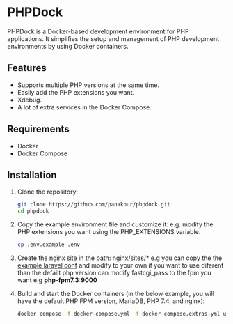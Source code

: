 # PHPDock

PHPDock is a Docker-based development environment for PHP applications. It simplifies the setup and management of PHP development environments by using Docker containers.

## Features
- Supports multiple PHP versions at the same time.
- Easily add the PHP extensions you want.
- Xdebug.
- A lot of extra services in the Docker Compose.

## Requirements

- Docker
- Docker Compose

## Installation

1. Clone the repository:
   ```sh
   git clone https://github.com/panakour/phpdock.git
   cd phpdock
   ```
2. Copy the example environment file and customize it: e.g. modify the PHP extensions you want using the PHP_EXTENSIONS variable.
   ```sh
   cp .env.example .env
   ```

4. Create the nginx site in the path: nginx/sites/* e.g you can copy the [the example laravel conf](nginx/sites/laravel.conf.example) and modify to your own if you want to use diferent than the defailt php version can modify fastcgi_pass to the fpm you want e.g **php-fpm7.3:9000** 
5. Build and start the Docker containers (in the below example, you will have the default PHP FPM version, MariaDB, PHP 7.4, and nginx):
   ```sh
   docker compose -f docker-compose.yml -f docker-compose.extras.yml up -d php-fpm nginx mariadb php-fpm7.4
   ```
